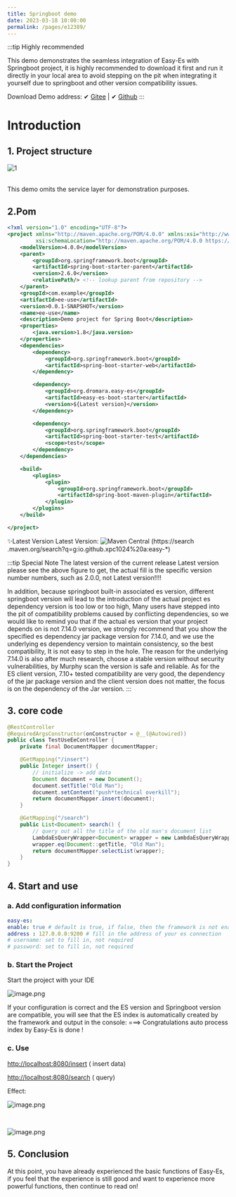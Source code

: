 ```yaml
---
title: Springboot demo
date: 2023-03-18 10:00:00
permalink: /pages/e12389/
---
```

:::tip Highly recommended

This demo demonstrates the seamless integration of Easy-Es with Springboot project, it is highly recommended to download it first and run it directly in your local area to avoid stepping on the pit when integrating it yourself due to springboot and other version compatibility issues.

Download Demo address: ✔ [Gitee](https://gitee.com/easy-es/easy-es-springboot-demo) | ✔ [Github](https://github.com/xpc1024/easy-es-springboot-demo)
:::

# Introduction

## 1. Project structure

![1](https://iknow.hs.net/e562a309-8526-4964-9250-b87ad02545e0.png)

<br />
This demo omits the service layer for demonstration purposes.

## 2.Pom

````xml
<?xml version="1.0" encoding="UTF-8"?>
<project xmlns="http://maven.apache.org/POM/4.0.0" xmlns:xsi="http://www.w3.org/2001/XMLSchema-instance"
         xsi:schemaLocation="http://maven.apache.org/POM/4.0.0 https://maven.apache.org/xsd/maven-4.0.0.xsd">
    <modelVersion>4.0.0</modelVersion>
    <parent>
        <groupId>org.springframework.boot</groupId>
        <artifactId>spring-boot-starter-parent</artifactId>
        <version>2.6.0</version>
        <relativePath/> <!-- lookup parent from repository -->
    </parent>
    <groupId>com.example</groupId>
    <artifactId>ee-use</artifactId>
    <version>0.0.1-SNAPSHOT</version>
    <name>ee-use</name>
    <description>Demo project for Spring Boot</description>
    <properties>
        <java.version>1.8</java.version>
    </properties>
    <dependencies>
        <dependency>
            <groupId>org.springframework.boot</groupId>
            <artifactId>spring-boot-starter-web</artifactId>
        </dependency>

        <dependency>
            <groupId>org.dromara.easy-es</groupId>
            <artifactId>easy-es-boot-starter</artifactId>
            <version>${Latest version}</version>
        </dependency>

        <dependency>
            <groupId>org.springframework.boot</groupId>
            <artifactId>spring-boot-starter-test</artifactId>
            <scope>test</scope>
        </dependency>
    </dependencies>

    <build>
        <plugins>
            <plugin>
                <groupId>org.springframework.boot</groupId>
                <artifactId>spring-boot-maven-plugin</artifactId>
            </plugin>
        </plugins>
    </build>

</project>

````
✨Latest Version Latest Version: ![Maven Central](https://img.shields.io/github/v/release/xpc1024/easy-es?include_prereleases&logo=xpc&style=plastic) (https://search .maven.org/search?q=g:io.github.xpc1024%20a:easy-*)

:::tip Special Note
The latest version of the current release Latest version please see the above figure to get, the actual fill is the specific version number numbers, such as 2.0.0, not Latest version!!!!

In addition, because springboot built-in associated es version, different springboot version will lead to the introduction of the actual project es dependency version is too low or too high,
Many users have stepped into the pit of compatibility problems caused by conflicting dependencies, so we would like to remind you that if the actual es version that your project depends on is not
7.14.0 version, we strongly recommend that you show the specified es dependency jar package version for 7.14.0, and we use the underlying es dependency version to maintain consistency, so the best compatibility,
It is not easy to step in the hole. The reason for the underlying 7.14.0 is also after much research, choose a stable version without security vulnerabilities, by Murphy scan the version is safe and reliable.
As for the ES client version, 7.10+ tested compatibility are very good, the dependency of the jar package version and the client version does not matter, the focus is on the dependency of the Jar version.
:::

## 3. core code

```java
@RestController
@RequiredArgsConstructor(onConstructor = @__(@Autowired))
public class TestUseEeController {
    private final DocumentMapper documentMapper;

    @GetMapping("/insert")
    public Integer insert() {
        // initialize -> add data
        Document document = new Document();
        document.setTitle("Old Man");
        document.setContent("push*technical overkill");
        return documentMapper.insert(document);
    }

    @GetMapping("/search")
    public List<Document> search() {
        // query out all the title of the old man's document list
        LambdaEsQueryWrapper<Document> wrapper = new LambdaEsQueryWrapper<>();
        wrapper.eq(Document::getTitle, "Old Man");
        return documentMapper.selectList(wrapper);
    }
}
```

## 4. Start and use

### a. Add configuration information
```yaml
easy-es:
enable: true # default is true, if false, then the framework is not enabled
address : 127.0.0.0:9200 # fill in the address of your es connection
# username: set to fill in, not required
# password: set to fill in, not required
```
### b. Start the Project
Start the project with your IDE
<br />

![image.png](https://iknow.hs.net/b6d12f86-58db-45ad-af05-29ab9b398614.png)

If your configuration is correct and the ES version and Springboot version are compatible, you will see that the ES index is automatically created by the framework and output in the console:
===> Congratulations auto process index by Easy-Es is done !

### c. Use

[http://localhost:8080/insert](http://localhost:8080/insert) ( insert data)

[http://localhost:8080/search](http://localhost:8080/search) ( query)

Effect:
<br />

![image.png](https://iknow.hs.net/903287b2-f683-4335-a29a-6b58418b6950.png)

<br />

![image.png](https://iknow.hs.net/0c9dd4f1-1b56-4d1a-ba39-cc3bf51d87a3.png)

## 5. Conclusion

At this point, you have already experienced the basic functions of Easy-Es, if you feel that the experience is still good and want to experience more powerful functions, then continue to read on!